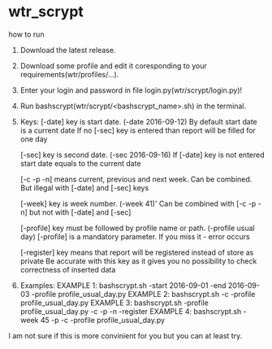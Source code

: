# wtr_scrypt

how to run

1. Download the latest release. 
2. Download some profile and edit it coresponding to your requirements(wtr/profiles/...).
3. Enter your login and password in file login.py(wtr/scrypt/login.py)!
4. Run bashscrypt(wtr/scrypt/<bashscrypt_name>.sh) in the terminal.
5. Keys:
   [-date] key is start date. (-date 2016-09-12)
   	By default start date is a current date
	If no [-sec] key is entered than report will be filled for one day

   [-sec] key is second date. (-sec 2016-09-16)
   	If [-date] key is not entered start date equals to the current date

   [-c -p -n]  means current, previous and next week.
	Can be combined. But illegal with [-date] and [-sec] keys

   [-week] key is week number. (-week 41)'
	   Can be combined with [-c -p -n] but not with [-date] and [-sec]

   [-profile] key must be followed by profile name or path. (-profile usual day)
	   [-profile] is a mandatory parameter. If you miss it - error occurs

   [-register] key means that report will be registered instead of store as private
	   Be accurate with this key as it gives you no possibility to check correctness of inserted data
 6. Examples:
	EXAMPLE 1: bashscrypt.sh -start 2016-09-01 -end 2016-09-03  -profile profile_usual_day.py
	EXAMPLE 2: bashscrypt.sh -c -profile profile_usual_day.py
	EXAMPLE 3: bashscrypt.sh -profile profile_usual_day.py -c -p -n -register
	EXAMPLE 4: bashscrypt.sh -week 45 -p -c -profile profile_usual_day.py

I am not sure if this is more convinient for you but you can at least try.
